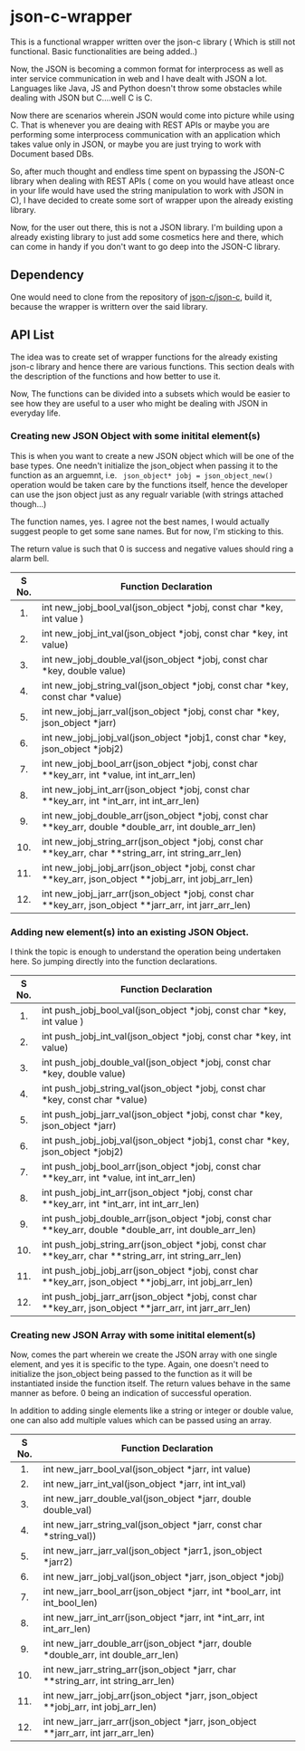 # json-c-wrapper
This is a functional wrapper written over the json-c library ( Which is still not functional. Basic functionalities are being added..)

Now, the JSON is becoming a common format for interprocess as well as inter service communication in web and I have dealt with JSON a lot. Languages like Java, JS and Python doesn't throw some obstacles while dealing with JSON but C....well C is C.

Now there are scenarios wherein JSON would come into picture while using C. That is whenever you are deaing with REST APIs or maybe you are performing some interprocess communication with an application which takes value only in JSON, or maybe you are just trying to work with Document based DBs.

So, after much thought and endless time spent on bypassing the JSON-C library when dealing with REST APIs ( come on you would have atleast once in your life would have used the string manipulation to work with JSON in C), I have decided to create some sort of wrapper upon the already existing library.

Now, for the user out there, this is not a JSON library. I'm building upon a already existing library to just add some cosmetics here and there, which can come in handy if you don't want to go deep into the JSON-C library.

## Dependency
One would need to clone from the repository of [json-c/json-c](https://github.com/json-c/json-c), build it, because the wrapper is writtern over the said library.

## API List

The idea was to create set of wrapper functions for the already existing json-c library and hence there are various functions. This section deals with the description of the functions and how better to use it.

Now, The functions can be divided into a subsets which would be easier to see how they are useful to a user who might be dealing with JSON in everyday life.

### Creating new JSON Object with some initital element(s)

This is when you want to create a new JSON object which will be one of the base types. 
One needn't initialize the json_object when passing it to the function as an arguemnt, i.e. ``` json_object* jobj = json_object_new()``` operation would be taken care by the functions itself, hence the developer can use the json object just as any regualr variable (with strings attached though...)

The function names, yes. I agree not the best names, I would actually suggest people to get some sane names. But for now, I'm sticking to this.

The return value is such that 0 is success and negative values should ring a alarm bell.

|S No.| Function Declaration|  
|:---:|------------------------------------------------------------------------|
|1.|int new_jobj_bool_val(json_object \*jobj, const char \*key, int value )        |  
|2.|int new_jobj_int_val(json_object \*jobj, const char \*key, int value)            |
|3.|int new_jobj_double_val(json_object \*jobj, const char \*key, double value)      |
|4.|int new_jobj_string_val(json_object \*jobj, const char \*key, const char \*value)|
|5.|int new_jobj_jarr_val(json_object \*jobj, const char \*key, json_object \*jarr)|
|6.|int new_jobj_jobj_val(json_object \*jobj1, const char \*key, json_object \*jobj2)|
|7.|int new_jobj_bool_arr(json_object \*jobj, const char \*\*key_arr, int \*value, int int_arr_len)|
|8.|int new_jobj_int_arr(json_object \*jobj, const char \*\*key_arr, int \*int_arr, int int_arr_len)|
|9.|int new_jobj_double_arr(json_object \*jobj, const char \*\*key_arr, double \*double_arr, int double_arr_len)|
|10.|int new_jobj_string_arr(json_object \*jobj, const char \*\*key_arr, char \*\*string_arr, int string_arr_len)|
|11.|int new_jobj_jobj_arr(json_object \*jobj, const char \*\*key_arr, json_object \*\*jobj_arr, int jobj_arr_len)|
|12.|int new_jobj_jarr_arr(json_object \*jobj, const char \*\*key_arr, json_object \*\*jarr_arr, int jarr_arr_len)|


### Adding new element(s) into an existing JSON Object.

I think the topic is enough to understand the operation being undertaken here. So jumping directly into the function declarations.

|S No.| Function Declaration|  
|:---:|------------------------------------------------------------------------|
|1.|int push_jobj_bool_val(json_object \*jobj, const char \*key, int value )        |  
|2.|int push_jobj_int_val(json_object \*jobj, const char \*key, int value)            |
|3.|int push_jobj_double_val(json_object \*jobj, const char \*key, double value)      |
|4.|int push_jobj_string_val(json_object \*jobj, const char \*key, const char \*value)|
|5.|int push_jobj_jarr_val(json_object \*jobj, const char \*key, json_object \*jarr)|
|6.|int push_jobj_jobj_val(json_object \*jobj1, const char \*key, json_object \*jobj2)|
|7.|int push_jobj_bool_arr(json_object \*jobj, const char \*\*key_arr, int \*value, int int_arr_len)|
|8.|int push_jobj_int_arr(json_object \*jobj, const char \*\*key_arr, int \*int_arr, int int_arr_len)|
|9.|int push_jobj_double_arr(json_object \*jobj, const char \*\*key_arr, double \*double_arr, int double_arr_len)|
|10.|int push_jobj_string_arr(json_object \*jobj, const char \*\*key_arr, char \*\*string_arr, int string_arr_len)|
|11.|int push_jobj_jobj_arr(json_object \*jobj, const char \*\*key_arr, json_object \*\*jobj_arr, int jobj_arr_len)|
|12.|int push_jobj_jarr_arr(json_object \*jobj, const char \*\*key_arr, json_object \*\*jarr_arr, int jarr_arr_len)|


### Creating new JSON Array with some initital element(s)

Now, comes the part wherein we create the JSON array with one single element, and yes it is specific to the type.
Again, one doesn't need to initialize the json_object being passed to the function as it will be instantiated inside the function itself. The return values behave in the same manner as before. 0 being an indication of successful operation.

In addition to adding single elements like a string or integer or double value, one can also add multiple values which can be passed using an array.

|S No. | Function Declaration|  
|:--:|------------------------------------------------------------------------|
| 1. | int new_jarr_bool_val(json_object \*jarr, int value)        |  
| 2. | int new_jarr_int_val(json_object \*jarr, int int_val)            |
| 3. | int new_jarr_double_val(json_object \*jarr, double double_val)      |
| 4. | int new_jarr_string_val(json_object \*jarr, const char \*string_val))|
| 5. | int new_jarr_jarr_val(json_object \*jarr1, json_object \*jarr2)        |
| 6. | int new_jarr_jobj_val(json_object \*jarr, json_object \*jobj) |
| 7. | int new_jarr_bool_arr(json_object \*jarr, int \*bool_arr, int int_bool_len)|
| 8. | int new_jarr_int_arr(json_object \*jarr, int \*int_arr, int int_arr_len) |
| 9. | int new_jarr_double_arr(json_object \*jarr, double \*double_arr, int double_arr_len) |
| 10.| int new_jarr_string_arr(json_object \*jarr, char \*\*string_arr, int string_arr_len) |
| 11.|int new_jarr_jobj_arr(json_object \*jarr, json_object \*\*jobj_arr, int jobj_arr_len)|
|12.|int new_jarr_jarr_arr(json_object \*jarr, json_object \*\*jarr_arr, int jarr_arr_len)|


